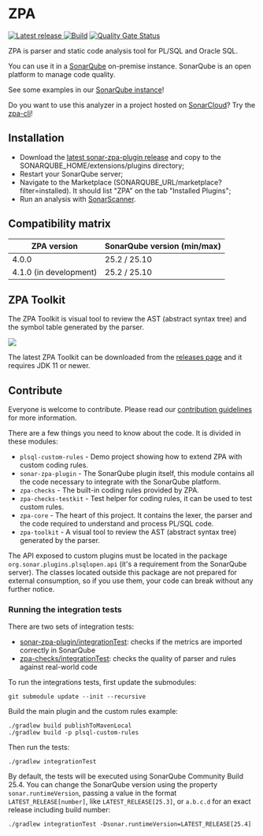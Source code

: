 # ZPA

[![Latest release](https://img.shields.io/github/release/felipebz/zpa.svg) ](https://github.com/felipebz/zpa/releases/latest)
[![Build](https://github.com/felipebz/zpa/actions/workflows/build.yml/badge.svg?branch=main)](https://github.com/felipebz/zpa/actions/workflows/build.yml)
[![Quality Gate Status](https://sonarqube.felipebz.com/api/project_badges/measure?project=com.felipebz.zpa%3Azpa&metric=alert_status)](https://sonarqube.felipebz.com/dashboard?id=com.felipebz.zpa%3Azpa)

ZPA is parser and static code analysis tool for PL/SQL and Oracle SQL.

You can use it in a [SonarQube](https://www.sonarqube.org) on-premise instance. SonarQube is an open platform to manage code quality.

See some examples in our [SonarQube instance](https://sonarqube.felipebz.com/projects?languages=plsqlopen)!

Do you want to use this analyzer in a project hosted on [SonarCloud](https://sonarcloud.io)? Try the [zpa-cli](https://github.com/felipebz/zpa-cli)!

## Installation

- Download the [latest sonar-zpa-plugin release](https://github.com/felipebz/zpa/releases/latest) and copy to the SONARQUBE_HOME/extensions/plugins directory;
- Restart your SonarQube server;
- Navigate to the Marketplace (SONARQUBE_URL/marketplace?filter=installed). It should list "ZPA" on the tab "Installed Plugins";
- Run an analysis with [SonarScanner](https://docs.sonarsource.com/sonarqube/latest/analyzing-source-code/overview/).

## Compatibility matrix

| ZPA version            | SonarQube version (min/max) |
|------------------------|-----------------------------|
| 4.0.0                  | 25.2 / 25.10                |
| 4.1.0 (in development) | 25.2 / 25.10                |

## ZPA Toolkit

The ZPA Toolkit is visual tool to review the AST (abstract syntax tree) and the symbol table generated by the parser.

![](https://raw.githubusercontent.com/wiki/felipebz/zpa/img/zpa-toolkit.png)

The latest ZPA Toolkit can be downloaded from the [releases page](https://github.com/felipebz/zpa/releases/latest) and it requires JDK 11 or newer.

## Contribute

Everyone is welcome to contribute. Please read our [contribution guidelines](CONTRIBUTING.md) for more information.

There are a few things you need to know about the code. It is divided in these modules:

- `plsql-custom-rules` - Demo project showing how to extend ZPA with custom coding rules.
- `sonar-zpa-plugin` - The SonarQube plugin itself, this module contains all the code necessary to integrate with the SonarQube platform.
- `zpa-checks` - The built-in coding rules provided by ZPA.
- `zpa-checks-testkit` - Test helper for coding rules, it can be used to test custom rules.
- `zpa-core` - The heart of this project. It contains the lexer, the parser and the code required to understand and process PL/SQL code.
- `zpa-toolkit` - A visual tool to review the AST (abstract syntax tree) generated by the parser.

The API exposed to custom plugins must be located in the package `org.sonar.plugins.plsqlopen.api` (it's a requirement from the SonarQube server). The classes located outside this package are not prepared for external consumption, so if you use them, your code can break without any further notice.

### Running the integration tests

There are two sets of integration tests:

- [sonar-zpa-plugin/integrationTest](https://github.com/felipebz/zpa/tree/main/sonar-zpa-plugin/src/integrationTest): checks if the metrics are imported correctly in SonarQube
- [zpa-checks/integrationTest](https://github.com/felipebz/zpa/tree/main/zpa-checks/src/integrationTest): checks the quality of parser and rules against real-world code

To run the integrations tests, first update the submodules:

    git submodule update --init --recursive
    
Build the main plugin and the custom rules example:

    ./gradlew build publishToMavenLocal
    ./gradlew build -p plsql-custom-rules

Then run the tests:

    ./gradlew integrationTest

By default, the tests will be executed using SonarQube Community Build 25.4. You can change the SonarQube version using the property `sonar.runtimeVersion`, passing a value in the format `LATEST_RELEASE[number]`, like `LATEST_RELEASE[25.3]`, or `a.b.c.d` for an exact release including build number: 

    ./gradlew integrationTest -Dsonar.runtimeVersion=LATEST_RELEASE[25.4]

